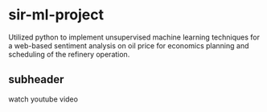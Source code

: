 # sir-ml-project
Utilized python to implement unsupervised machine learning techniques for a web-based sentiment analysis on oil price for economics planning and scheduling of the refinery operation. 

## subheader

watch youtube video